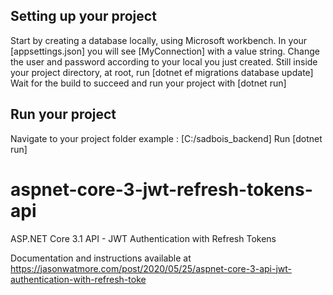  
## Setting up your project

Start by creating a database locally, using Microsoft workbench.
In your [appsettings.json] you will see [MyConnection] with a value string. Change the user and password according to your local you just created.
Still inside your project directory, at root, run [dotnet ef migrations database update]
Wait for the build to succeed and run your project with [dotnet run]

## Run your project

Navigate to your project folder example : [C:/sadbois_backend]
Run [dotnet run]

# aspnet-core-3-jwt-refresh-tokens-api

ASP.NET Core 3.1 API - JWT Authentication with Refresh Tokens

Documentation and instructions available at https://jasonwatmore.com/post/2020/05/25/aspnet-core-3-api-jwt-authentication-with-refresh-toke
